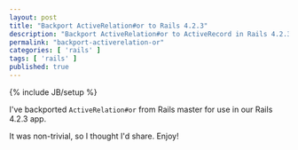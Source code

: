 ```yaml
---
layout: post
title: "Backport ActiveRelation#or to Rails 4.2.3"
description: "Backport ActiveRelation#or to ActiveRecord in Rails 4.2.3"
permalink: "backport-activerelation-or"
categories: [ 'rails' ]
tags: [ 'rails' ]
published: true
---
```

{% include JB/setup %}

I've backported `ActiveRelation#or` from Rails master for use in our Rails 4.2.3 app.

It was non-trivial, so I thought I'd share.  Enjoy!

<script src="https://gist.github.com/bf4/84cff9cc6ac8489d769e.js"></script>
